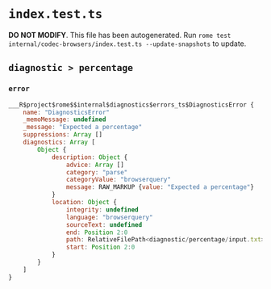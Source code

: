 # `index.test.ts`

**DO NOT MODIFY**. This file has been autogenerated. Run `rome test internal/codec-browsers/index.test.ts --update-snapshots` to update.

## `diagnostic > percentage`

### `error`

```javascript
___R$project$rome$$internal$diagnostics$errors_ts$DiagnosticsError {
	name: "DiagnosticsError"
	_memoMessage: undefined
	_message: "Expected a percentage"
	suppressions: Array []
	diagnostics: Array [
		Object {
			description: Object {
				advice: Array []
				category: "parse"
				categoryValue: "browserquery"
				message: RAW_MARKUP {value: "Expected a percentage"}
			}
			location: Object {
				integrity: undefined
				language: "browserquery"
				sourceText: undefined
				end: Position 2:0
				path: RelativeFilePath<diagnostic/percentage/input.txt>
				start: Position 2:0
			}
		}
	]
}
```
